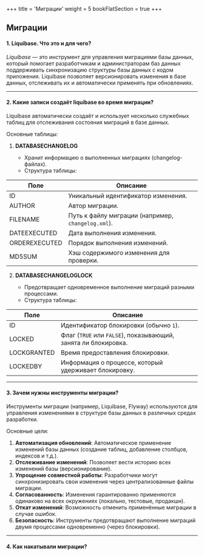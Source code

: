 +++
title = 'Миграции'
weight = 5
bookFlatSection = true
+++

## Миграции

#### 1. Liquibase. Что это и для чего?
*Liquibase* — это инструмент для управления миграциями базы данных, который помогает разработчикам и администраторам баз данных поддерживать синхронизацию структуры базы данных с кодом приложения. Liquibase позволяет версионировать изменения в базе данных, отслеживать их и автоматически применять при обновлениях.

---
#### 2. Какие записи создаёт liquibase во время миграции?

Liquibase автоматически создаёт и использует несколько служебных таблиц для отслеживания состояния миграций в базе данных.

 Основные таблицы:

1. **DATABASECHANGELOG**
    
    - Хранит информацию о выполненных миграциях (changelog-файлах).
    - Структура таблицы:

|Поле|Описание|
|---|---|
|ID|Уникальный идентификатор изменения.|
|AUTHOR|Автор миграции.|
|FILENAME|Путь к файлу миграции (например, `changelog.xml`).|
|DATEEXECUTED|Дата выполнения изменения.|
|ORDEREXECUTED|Порядок выполнения изменений.|
|MD5SUM|Хэш содержимого изменения для проверки.|

2. **DATABASECHANGELOGLOCK**
    
    - Предотвращает одновременное выполнение миграций разными процессами.
    - Структура таблицы:


| Поле        | Описание                                                       |
| ----------- | -------------------------------------------------------------- |
| ID          | Идентификатор блокировки (обычно `1`).                         |
| LOCKED      | Флаг (`TRUE` или `FALSE`), показывающий, занята ли блокировка. |
| LOCKGRANTED | Время предоставления блокировки.                               |
| LOCKEDBY    | Информация о процессе, который удерживает блокировку.          |

---
#### 3. Зачем нужны инструменты миграции?

Инструменты миграции (например, Liquibase, Flyway) используются для управления изменениями в структуре базы данных в различных средах разработки.

 Основные цели:

1. **Автоматизация обновлений**: Автоматическое применение изменений базы данных (создание таблиц, добавление столбцов, индексов и т.д.).
2. **Отслеживание изменений**: Позволяет вести историю всех изменений базы (версионирование).
3. **Упрощение совместной работы**: Разработчики могут синхронизировать свои изменения через централизованные файлы миграции.
4. **Согласованность**: Изменения гарантированно применяются одинаково на всех окружениях (локально, тестовые, продакшн).
5. **Откат изменений**: Возможность отменить применённые миграции в случае ошибок.
6. **Безопасность**: Инструменты предотвращают выполнение миграций двумя процессами одновременно (через блокировки).

---
#### 4. Как накатывали миграции?

